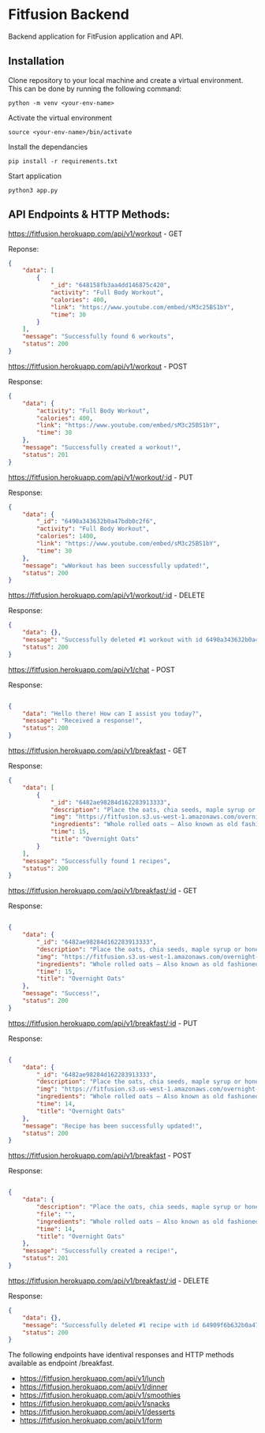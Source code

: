 # Fitfusion Backend

Backend application for FitFusion application and API.

## Installation

Clone repository to your local machine and create a virtual environment. This can be done by running the following command:

```
python -m venv <your-env-name>
```

Activate the virtual environment
```
source <your-env-name>/bin/activate
```

Install the dependancies
```
pip install -r requirements.txt
```

Start application

```
python3 app.py
```


## API Endpoints & HTTP Methods:

https://fitfusion.herokuapp.com/api/v1/workout - GET

Reponse:

```JSON
{
    "data": [
        {
            "_id": "648158fb3aa4dd146875c420",
            "activity": "Full Body Workout",
            "calories": 400,
            "link": "https://www.youtube.com/embed/sM3c25BS1bY",
            "time": 30
        }
    ],
    "message": "Successfully found 6 workouts",
    "status": 200
}

```

https://fitfusion.herokuapp.com/api/v1/workout - POST

Response:

```JSON
{
    "data": {
        "activity": "Full Body Workout",
        "calories": 400,
        "link": "https://www.youtube.com/embed/sM3c25BS1bY",
        "time": 30
    },
    "message": "Successfully created a workout!",
    "status": 201
}

```

https://fitfusion.herokuapp.com/api/v1/workout/:id - PUT

Response:

```JSON
{
    "data": {
        "_id": "6490a343632b0a47bdb0c2f6",
        "activity": "Full Body Workout",
        "calories": 1400,
        "link": "https://www.youtube.com/embed/sM3c25BS1bY",
        "time": 30
    },
    "message": "wWorkout has been successfully updated!",
    "status": 200
}

```

https://fitfusion.herokuapp.com/api/v1/workout/:id - DELETE

Response:

```JSON
{
    "data": {},
    "message": "Successfully deleted #1 workout with id 6490a343632b0a47bdb0c2f6",
    "status": 200
}

```


https://fitfusion.herokuapp.com/api/v1/chat - POST

Response:

```JSON

{
    "data": "Hello there! How can I assist you today?",
    "message": "Received a response!",
    "status": 200
}

```

https://fitfusion.herokuapp.com/api/v1/breakfast - GET

Response:

```JSON
{
    "data": [
        {
            "_id": "6482ae98284d162283913333",
            "description": "Place the oats, chia seeds, maple syrup or honey, salt, and yogurt, if using, in a lidded container or jar.\nPour in the almond milk, and stir thoroughly to combine. Make sure that there are no chia seeds clumped around the bottom or sides of the jar!\nCover and store overnight, or for up to 5 days, in the fridge.",
            "img": "https://fitfusion.s3.us-west-1.amazonaws.com/overnight-oats.png",
            "ingredients": "Whole rolled oats – Also known as old fashioned oats. Quick oats and steel-cut oats will NOT work here. Quick oats will be too mushy, while steel-cut oats will be chewy and tough.\nChia seeds – For extra protein and the perfect thick and creamy texture.\nAlmond milk – Or any milk you like! Dairy milk and oat milk both work well. Coconut milk adds rich flavor and yields an especially creamy texture.\nMaple syrup – For sweetness. Honey works too.\nAnd a pinch of salt – To make the oats extra-flavorful.",
            "time": 15,
            "title": "Overnight Oats"
        }
    ],
    "message": "Successfully found 1 recipes",
    "status": 200
}

```

https://fitfusion.herokuapp.com/api/v1/breakfast/:id - GET

Response:

```JSON

{
    "data": {
        "_id": "6482ae98284d162283913333",
        "description": "Place the oats, chia seeds, maple syrup or honey, salt, and yogurt, if using, in a lidded container or jar.\nPour in the almond milk, and stir thoroughly to combine. Make sure that there are no chia seeds clumped around the bottom or sides of the jar!\nCover and store overnight, or for up to 5 days, in the fridge.",
        "img": "https://fitfusion.s3.us-west-1.amazonaws.com/overnight-oats.png",
        "ingredients": "Whole rolled oats – Also known as old fashioned oats. Quick oats and steel-cut oats will NOT work here. Quick oats will be too mushy, while steel-cut oats will be chewy and tough.\nChia seeds – For extra protein and the perfect thick and creamy texture.\nAlmond milk – Or any milk you like! Dairy milk and oat milk both work well. Coconut milk adds rich flavor and yields an especially creamy texture.\nMaple syrup – For sweetness. Honey works too.\nAnd a pinch of salt – To make the oats extra-flavorful.",
        "time": 15,
        "title": "Overnight Oats"
    },
    "message": "Success!",
    "status": 200
}

```

https://fitfusion.herokuapp.com/api/v1/breakfast/:id - PUT

Response:

```JSON

{
    "data": {
        "_id": "6482ae98284d162283913333",
        "description": "Place the oats, chia seeds, maple syrup or honey, salt, and yogurt, if using, in a lidded container or jar.\nPour in the almond milk, and stir thoroughly to combine. Make sure that there are no chia seeds clumped around the bottom or sides of the jar!\nCover and store overnight, or for up to 5 days, in the fridge.",
        "img": "https://fitfusion.s3.us-west-1.amazonaws.com/overnight-oats.png",
        "ingredients": "Whole rolled oats – Also known as old fashioned oats. Quick oats and steel-cut oats will NOT work here. Quick oats will be too mushy, while steel-cut oats will be chewy and tough.\nChia seeds – For extra protein and the perfect thick and creamy texture.\nAlmond milk – Or any milk you like! Dairy milk and oat milk both work well. Coconut milk adds rich flavor and yields an especially creamy texture.\nMaple syrup – For sweetness. Honey works too.\nAnd a pinch of salt – To make the oats extra-flavorful.",
        "time": 14,
        "title": "Overnight Oats"
    },
    "message": "Recipe has been successfully updated!",
    "status": 200
}

```

https://fitfusion.herokuapp.com/api/v1/breakfast - POST

Response:

```JSON

{
    "data": {
        "description": "Place the oats, chia seeds, maple syrup or honey, salt, and yogurt, if using, in a lidded container or jar.\nPour in the almond milk, and stir thoroughly to combine. Make sure that there are no chia seeds clumped around the bottom or sides of the jar!\nCover and store overnight, or for up to 5 days, in the fridge.",
        "file": "",
        "ingredients": "Whole rolled oats – Also known as old fashioned oats. Quick oats and steel-cut oats will NOT work here. Quick oats will be too mushy, while steel-cut oats will be chewy and tough.\nChia seeds – For extra protein and the perfect thick and creamy texture.\nAlmond milk – Or any milk you like! Dairy milk and oat milk both work well. Coconut milk adds rich flavor and yields an especially creamy texture.\nMaple syrup – For sweetness. Honey works too.\nAnd a pinch of salt – To make the oats extra-flavorful",
        "time": 14,
        "title": "Overnight Oats"
    },
    "message": "Successfully created a recipe!",
    "status": 201
}

```


https://fitfusion.herokuapp.com/api/v1/breakfast/:id - DELETE

Response: 

```JSON
{
    "data": {},
    "message": "Successfully deleted #1 recipe with id 64909f6b632b0a47bdb0c2f5",
    "status": 200
}

```

The following endpoints have identival responses and HTTP methods available as endpoint /breakfast.

* https://fitfusion.herokuapp.com/api/v1/lunch
* https://fitfusion.herokuapp.com/api/v1/dinner
* https://fitfusion.herokuapp.com/api/v1/smoothies
* https://fitfusion.herokuapp.com/api/v1/snacks
* https://fitfusion.herokuapp.com/api/v1/desserts
* https://fitfusion.herokuapp.com/api/v1/form













